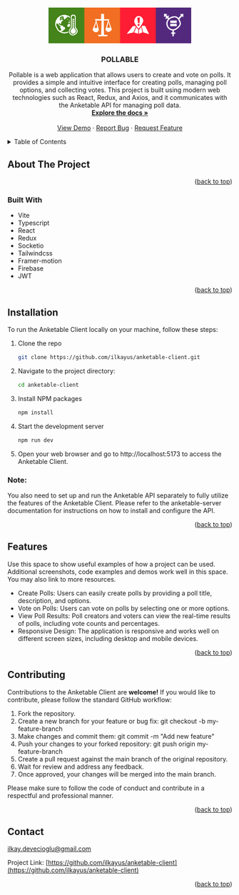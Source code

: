 <a name="readme-top"></a>

<!-- PROJECT LOGO -->
<br />
<div align="center">
  <a href="https://github.com/ilkayus/anketable-client">
    <img src="public/pollable.png" alt="Logo" width="320" height="80">
  </a>

<h3 align="center">POLLABLE</h3>

  <p align="center">
    Pollable is a web application that allows users to create and vote on polls. It provides a simple and intuitive interface for creating polls, managing poll options, and collecting votes. This project is built using modern web technologies such as React, Redux, and Axios, and it communicates with the Anketable API for managing poll data.
    <br />
    <a href="https://github.com/ilkayus/anketable-client"><strong>Explore the docs »</strong></a>
    <br />
    <br />
    <a href="https://pollable.web.app">View Demo</a>
    ·
    <a href="https://github.com/ilkayus/anketable-client/issues">Report Bug</a>
    ·
    <a href="https://github.com/ilkayus/anketable-client/issues">Request Feature</a>
  </p>
</div>

<!-- TABLE OF CONTENTS -->
<details>
  <summary>Table of Contents</summary>
  <ol>
    <li>
      <a href="#about-the-project">About The Project</a>
      <ul>
        <li><a href="#built-with">Built With</a></li>
      </ul>
    </li>
    <li>
      <a href="#getting-started">Installation</a>
    </li>
    <li><a href="#usage">Features</a></li>
    <li><a href="#contributing">Contributing</a></li>
    <li><a href="#contact">Contact</a></li>
  </ol>
</details>

<!-- ABOUT THE PROJECT -->

## About The Project

<!-- [![Product Name Screen Shot][product-screenshot]](https://example.com) -->

<p align="right">(<a href="#readme-top">back to top</a>)</p>

### Built With

- Vite
- Typescript
- React
- Redux
- Socketio
- Tailwindcss
- Framer-motion
- Firebase
- JWT

<p align="right">(<a href="#readme-top">back to top</a>)</p>

## Installation

To run the Anketable Client locally on your machine, follow these steps:

1. Clone the repo
   ```sh
   git clone https://github.com/ilkayus/anketable-client.git
   ```
2. Navigate to the project directory:
   ```sh
   cd anketable-client
   ```
3. Install NPM packages
   ```sh
   npm install
   ```
4. Start the development server
   ```sh
   npm run dev
   ```
5. Open your web browser and go to http://localhost:5173 to access the Anketable Client.

### Note:

You also need to set up and run the Anketable API separately to fully utilize the features of the Anketable Client. Please refer to the anketable-server documentation for instructions on how to install and configure the API.

<p align="right">(<a href="#readme-top">back to top</a>)</p>

<!-- USAGE EXAMPLES -->

## Features

Use this space to show useful examples of how a project can be used. Additional screenshots, code examples and demos work well in this space. You may also link to more resources.

- Create Polls: Users can easily create polls by providing a poll title, description, and options.
- Vote on Polls: Users can vote on polls by selecting one or more options.
- View Poll Results: Poll creators and voters can view the real-time results of polls, including vote counts and percentages.
- Responsive Design: The application is responsive and works well on different screen sizes, including desktop and mobile devices.
<p align="right">(<a href="#readme-top">back to top</a>)</p>

<!-- CONTRIBUTING -->

## Contributing

Contributions to the Anketable Client are **welcome!** If you would like to contribute, please follow the standard GitHub workflow:

1. Fork the repository.
2. Create a new branch for your feature or bug fix: git checkout -b my-feature-branch
3. Make changes and commit them: git commit -m "Add new feature"
4. Push your changes to your forked repository: git push origin my-feature-branch
5. Create a pull request against the main branch of the original repository.
6. Wait for review and address any feedback.
7. Once approved, your changes will be merged into the main branch.

Please make sure to follow the code of conduct and contribute in a respectful and professional manner.

<p align="right">(<a href="#readme-top">back to top</a>)</p>

<!-- CONTACT -->

## Contact

ilkay.devecioglu@gmail.com

Project Link: [https://github.com/ilkayus/anketable-client](https://github.com/ilkayus/anketable-client)

<p align="right">(<a href="#readme-top">back to top</a>)</p>

<!-- MARKDOWN LINKS & IMAGES -->
<!-- https://www.markdownguide.org/basic-syntax/#reference-style-links -->
